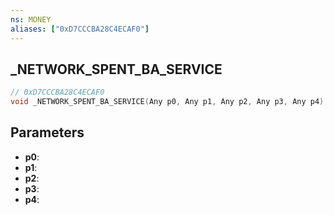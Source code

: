 ```yaml
---
ns: MONEY
aliases: ["0xD7CCCBA28C4ECAF0"]
---
```

## _NETWORK_SPENT_BA_SERVICE

```c
// 0xD7CCCBA28C4ECAF0
void _NETWORK_SPENT_BA_SERVICE(Any p0, Any p1, Any p2, Any p3, Any p4);
```

## Parameters
* **p0**: 
* **p1**: 
* **p2**: 
* **p3**: 
* **p4**: 

